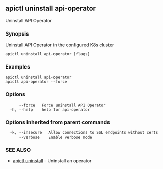 ## apictl uninstall api-operator

Uninstall API Operator

### Synopsis

Uninstall API Operator in the configured K8s cluster

```
apictl uninstall api-operator [flags]
```

### Examples

```
apictl uninstall api-operator
apictl api-operator --force
```

### Options

```
      --force   Force uninstall API Operator
  -h, --help    help for api-operator
```

### Options inherited from parent commands

```
  -k, --insecure   Allow connections to SSL endpoints without certs
      --verbose    Enable verbose mode
```

### SEE ALSO

* [apictl uninstall](apictl_uninstall.md)	 - Uninstall an operator

